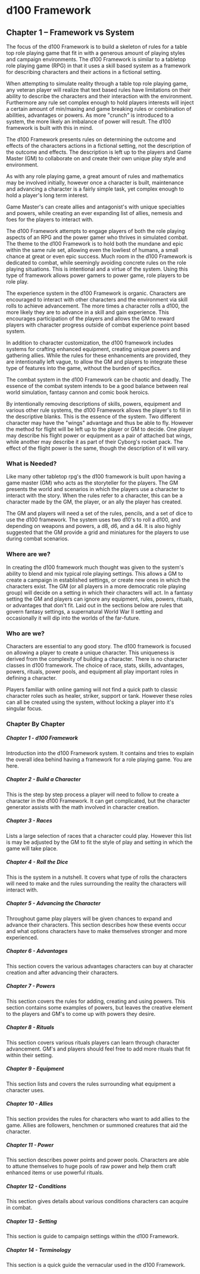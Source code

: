 # d100 Framework



## Chapter 1 – Framework vs System



The focus of the d100 Framework is to build a skeleton of rules for a table top role playing game that fit in with a generous amount of playing styles and campaign environments. The d100 Framework is similar to a tabletop role playing game (RPG) in that it uses a skill based system as a framework for describing characters and their actions in a fictional setting.   

When attempting to simulate reality through a table top role playing game, any veteran player will realize that text based rules have limitations on their ability to describe the characters and their interaction with the environment.  Furthermore any rule set complex enough to hold players interests will inject a certain amount of min/maxing and game breaking rules or combination of abilities, advantages or powers.  As more "crunch" is introduced to a system, the more likely an imbalance of power will result.  The d100 framework is built with this in mind.

The d100 Framework presents rules on determining the outcome and effects of the characters actions in a fictional setting, not the description of the outcome and effects.  The description is left up to the players and Game Master (GM) to collaborate on and create their own unique play style and environment.  

As with any role playing game, a great amount of rules and mathematics may be involved initially, however once a character is built, maintenance and advancing a character is a fairly simple task, yet complex enough to hold a player's long term interest.  

Game Master's can create allies and antagonist's with unique specialties and powers, while creating an ever expanding list of allies, nemesis and foes for the players to interact with.

The d100 Framework attempts to engage players of both the role playing aspects of an RPG and the power gamer who thrives in simulated combat.  The theme to the d100 Framework is to hold both the mundane and epic within the same rule set, allowing even the lowliest of humans, a small chance at great or even epic success.  Much room in the d100 Framework is dedicated to combat, while seemingly avoiding concrete rules on the role playing situations.  This is intentional and a virtue of the system.  Using this type of framework allows power gamers to power game, role players to be role play.  

The experience system in the d100 Framework is organic.  Characters are encouraged to interact with other characters and the environment via skill rolls to achieve advancement.  The more times a character rolls a d100, the more likely they are to advance in a skill and gain experience.  This encourages participation of the players and allows the GM to reward players with character progress outside of combat experience point based system.

In addition to character customization, the d100 framework includes systems for crafting enhanced equipment, creating unique powers and gathering allies.  While the rules for these enhancements are provided, they are intentionally left vague, to allow the GM and players to integrate these type of features into the game, without the burden of specifics.

The combat system in the d100 Framework can be chaotic and deadly.  The essence of the combat system intends to be a good balance between real world simulation, fantasy cannon and comic book heroics.  

By intentionally removing descriptions of skills, powers, equipment and various other rule systems, the d100 Framework allows the player's to fill in the descriptive blanks.  This is the essence of the system.  Two different character may have the "wings" advantage and thus be able to fly.  However the method for flight will be left up to the player or GM to decide.  One player may describe his flight power or equipment as a pair of attached bat wings, while another may describe it as part of their Cyborg's rocket pack.  The effect of the flight power is the same, though the description of it will vary.



### What is Needed?

Like many other tabletop rpg's the d100 framework is built upon having a game master (GM) who acts as the storyteller for the players.  The GM presents the world and scenarios in which the players use a character to interact with the story.  When the rules refer to a character, this can be a character made by the GM, the player, or an ally the player has created.

The GM and players will need a set of the rules, pencils, and a set of dice to use the d100 framework.  The system uses two d10's to roll a d100, and depending on weapons and powers, a d8, d6, and a d4.  It is also highly suggested that the GM provide a grid and miniatures for the players to use during combat scenarios.



### Where are we?

In creating the d100 framework much thought was given to the system's ability to blend and mix typical role playing settings.  This allows a GM to create a campaign in established settings, or create new ones in which the characters exist.   The GM (or all players in a more democratic role playing group) will decide on a setting in which their characters will act.  In a fantasy setting the GM and players can ignore any equipment, rules, powers, rituals, or advantages that don't fit.  Laid out in the sections below are rules that govern fantasy settings, a supernatural World War II setting and occasionally it will dip into the worlds of the far-future.



### Who are we?

Characters are essential to any good story.  The d100 framework is focused on allowing a player to create a unique character.  This uniqueness is derived from the complexity of building a character.  There is no character classes in d100 framework.  The choice of race, stats, skills, advantages, powers, rituals, power pools, and equipment all play important roles in defining a character.  

Players familiar with online gaming will not find a quick path to classic character roles such as healer, striker, support or tank.  However these roles can all be created using the system, without locking a player into it's singular focus.



### Chapter By Chapter

##### Chapter 1 - d100 Framework 

Introduction into the d100 Framework system.  It contains and tries to explain the overall idea behind having a framework for a role playing game.  You are here.

##### Chapter 2 - Build a Character

This is the step by step process a player will need to follow to create a character in the d100 Framework.  It can get complicated, but the character generator assists with the math involved in character creation.

##### Chapter 3 - Races

Lists a large selection of races that a character could play.  However this list is may be adjusted by the GM to fit the style of play and setting in which the game will take place.

##### Chapter 4 - Roll the Dice

This is the system in a nutshell.  It covers what type of rolls the characters will need to make and the rules surrounding the reality the characters will interact with.

##### Chapter 5 - Advancing the Character

Throughout game play players will be given chances to expand and advance their characters.  This section describes how these events occur and what options characters have to make themselves stronger and more experienced.

##### Chapter 6 - Advantages

This section covers the various advantages characters can buy at character creation and after advancing their characters.

##### Chapter 7 - Powers

This section covers the rules for adding, creating and using powers.  This section contains some examples of powers, but leaves the creative element to the players and GM's to come up with powers they desire.

##### Chapter 8 - Rituals

This section covers various rituals players can learn through character advancement.  GM's and players should feel free to add more rituals that fit within their setting.

##### Chapter 9 - Equipment

This section lists and covers the rules surrounding what equipment a character uses.

##### Chapter 10 - Allies

This section provides the rules for characters who want to add allies to the game. Allies are followers, henchmen or summoned creatures that aid the character.

##### Chapter 11 - Power

This section describes power points and power pools.  Characters are able to attune themselves to huge pools of raw power and help them craft enhanced items or use powerful rituals.

##### Chapter 12 - Conditions

This section gives details about various conditions characters can acquire in combat.

##### Chapter  13 - Setting

This section is guide to campaign settings within the d100 Framework.

##### Chapter 14 - Terminology

This section is a quick guide the vernacular used in the d100 Framework.



